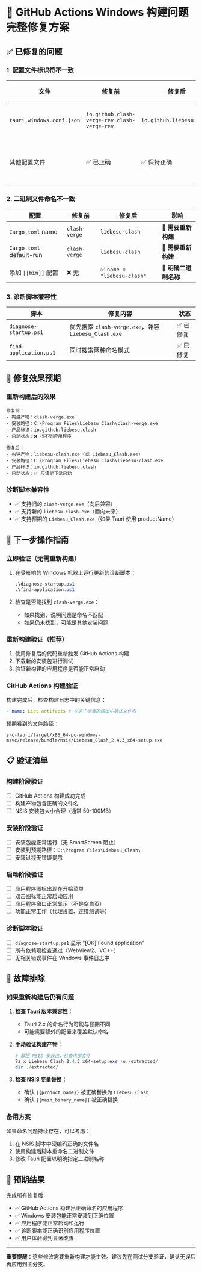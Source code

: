 # 🎯 **GitHub Actions Windows 构建问题完整修复方案**

## ✅ **已修复的问题**

### **1. 配置文件标识符不一致**

| 文件                      | 修复前                                      | 修复后                    | 状态        |
| ------------------------- | ------------------------------------------- | ------------------------- | ----------- |
| `tauri.windows.conf.json` | `io.github.clash-verge-rev.clash-verge-rev` | `io.github.liebesu.clash` | ✅ 已修复   |
| 其他配置文件              | ✅ 已正确                                   | ✅ 保持正确               | ✅ 无需修改 |

### **2. 二进制文件命名不一致**

| 配置                     | 修复前        | 修复后                      | 影响                  |
| ------------------------ | ------------- | --------------------------- | --------------------- |
| `Cargo.toml` name        | `clash-verge` | `liebesu-clash`             | 🔄 **需要重新构建**   |
| `Cargo.toml` default-run | `clash-verge` | `liebesu-clash`             | 🔄 **需要重新构建**   |
| 添加 `[[bin]]` 配置      | ❌ 无         | ✅ `name = "liebesu-clash"` | 🔄 **明确二进制名称** |

### **3. 诊断脚本兼容性**

| 脚本                   | 修复内容                                             | 状态      |
| ---------------------- | ---------------------------------------------------- | --------- |
| `diagnose-startup.ps1` | 优先搜索 `clash-verge.exe`，兼容 `Liebesu_Clash.exe` | ✅ 已修复 |
| `find-application.ps1` | 同时搜索两种命名模式                                 | ✅ 已修复 |

## 🔄 **修复效果预期**

### **重新构建后的效果**

```
修复前：
- 构建产物：clash-verge.exe
- 安装路径：C:\Program Files\Liebesu_Clash\clash-verge.exe
- 产品标识：io.github.liebesu.clash
- 启动状态：❌ 找不到应用程序

修复后：
- 构建产物：liebesu-clash.exe (或 Liebesu_Clash.exe)
- 安装路径：C:\Program Files\Liebesu_Clash\liebesu-clash.exe
- 产品标识：io.github.liebesu.clash
- 启动状态：✅ 应该能正常启动
```

### **诊断脚本兼容性**

- ✅ 支持旧的 `clash-verge.exe`（向后兼容）
- ✅ 支持新的 `liebesu-clash.exe`（面向未来）
- ✅ 支持预期的 `Liebesu_Clash.exe`（如果 Tauri 使用 productName）

## 🚀 **下一步操作指南**

### **立即验证（无需重新构建）**

1. 在受影响的 Windows 机器上运行更新的诊断脚本：

   ```powershell
   .\diagnose-startup.ps1
   .\find-application.ps1
   ```

2. 检查是否能找到 `clash-verge.exe`：
   - 如果找到，说明问题是命名不匹配
   - 如果仍未找到，可能是其他安装问题

### **重新构建验证（推荐）**

1. 使用修复后的代码重新触发 GitHub Actions 构建
2. 下载新的安装包进行测试
3. 验证新构建的应用程序是否能正常启动

### **GitHub Actions 构建验证**

构建完成后，检查构建日志中的关键信息：

```yaml
- name: List artifacts # 在这个步骤的输出中确认文件名
```

预期看到的文件路径：

```
src-tauri/target/x86_64-pc-windows-msvc/release/bundle/nsis/Liebesu_Clash_2.4.3_x64-setup.exe
```

## 📋 **验证清单**

### **构建阶段验证**

- [ ] GitHub Actions 构建成功完成
- [ ] 构建产物包含正确的文件名
- [ ] NSIS 安装包大小合理（通常 50-100MB）

### **安装阶段验证**

- [ ] 安装包能正常运行（无 SmartScreen 阻止）
- [ ] 安装到预期路径：`C:\Program Files\Liebesu_Clash\`
- [ ] 安装过程无错误提示

### **启动阶段验证**

- [ ] 应用程序图标出现在开始菜单
- [ ] 双击图标能正常启动应用
- [ ] 应用程序窗口正常显示（不是空白页）
- [ ] 功能正常工作（代理设置、连接测试等）

### **诊断脚本验证**

- [ ] `diagnose-startup.ps1` 显示 "[OK] Found application"
- [ ] 所有依赖项检查通过（WebView2、VC++）
- [ ] 无相关错误事件在 Windows 事件日志中

## 🔧 **故障排除**

### **如果重新构建后仍有问题**

1. **检查 Tauri 版本兼容性**：
   - Tauri 2.x 的命名行为可能与预期不同
   - 可能需要额外的配置来覆盖默认命名

2. **手动验证构建产物**：

   ```powershell
   # 解压 NSIS 安装包，检查内部文件
   7z x Liebesu_Clash_2.4.3_x64-setup.exe -o./extracted/
   dir ./extracted/
   ```

3. **检查 NSIS 变量替换**：
   - 确认 `{{product_name}}` 被正确替换为 `Liebesu_Clash`
   - 确认 `{{main_binary_name}}` 被正确替换

### **备用方案**

如果命名问题持续存在，可以考虑：

1. 在 NSIS 脚本中硬编码正确的文件名
2. 使用构建后脚本重命名二进制文件
3. 修改 Tauri 配置以明确指定二进制名称

## 🎉 **预期结果**

完成所有修复后：

- ✅ GitHub Actions 构建出正确命名的应用程序
- ✅ Windows 安装包能正常安装到正确位置
- ✅ 应用程序能正常启动和运行
- ✅ 诊断脚本能正确识别应用程序位置
- ✅ 用户体验得到显著改善

---

**重要提醒**：这些修改需要重新构建才能生效。建议先在测试分支验证，确认无误后再应用到主分支。
